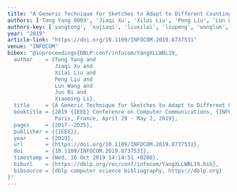 ```yaml
---
title: "A Generic Technique for Sketches to Adapt to Different Counting Ranges"
authors: ['Tong Yang 0003', 'Jiaqi Xu', 'Xilai Liu', 'Peng Liu', 'Lun Wang', 'Jun Bi', 'Xiaoming Li']
authors-key: ['yangtong', 'xujiaqi', 'liuxilai', 'liupeng', 'wanglun', 'bijun', 'lixiaoming']
year: "2019"
article-link: "https://doi.org/10.1109/INFOCOM.2019.8737531"
venue: "INFOCOM"
bibex: "@inproceedings{DBLP:conf/infocom/YangXLLWBL19,
  author    = {Tong Yang and
               Jiaqi Xu and
               Xilai Liu and
               Peng Liu and
               Lun Wang and
               Jun Bi and
               Xiaoming Li},
  title     = {A Generic Technique for Sketches to Adapt to Different Counting Ranges},
  booktitle = {2019 {IEEE} Conference on Computer Communications, {INFOCOM} 2019,
               Paris, France, April 29 - May 2, 2019},
  pages     = {2017--2025},
  publisher = {{IEEE}},
  year      = {2019},
  url       = {https://doi.org/10.1109/INFOCOM.2019.8737531},
  doi       = {10.1109/INFOCOM.2019.8737531},
  timestamp = {Wed, 16 Oct 2019 14:14:51 +0200},
  biburl    = {https://dblp.org/rec/conf/infocom/YangXLLWBL19.bib},
  bibsource = {dblp computer science bibliography, https://dblp.org}
}"
---
```

